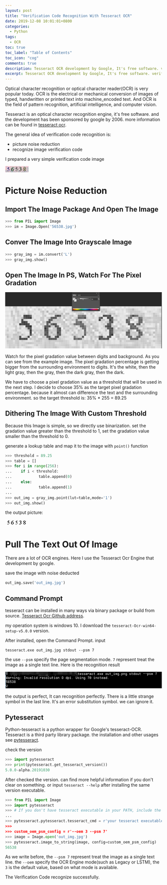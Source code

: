 ```yaml
---
layout: post
title: "Verification Code Recognition With Tesseract OCR"
date: 2019-12-08 10:01:01+0800
categories:
  - Python
tags:
  - OCR
toc: true
toc_label: "Table of Contents"
toc_icon: "cog"
comments: true
description: Tesseract OCR development by Google, It's free software. verification code is common used in website.
excerpt: Tesseract OCR development by Google, It's free software. verification code is common used in website.
---
```

Optical character recognition or optical character reader(OCR) is very popular today. OCR is the electrical or mechanical conversion of images of typed, handwritten or printed text into machine_encoded text. And OCR is the field of pattern recognition, artificial intelligence, and computer vision.

Tesseract is an optical character recognition engine, it's free software. and the development has been sponsored by google by 2006. more information can be found in [tesseract ocr][6].

The general idea of verification code recognition is:
* picture noise reduction
* recognize image verification code

I prepared a very simple verification code image

![Alt][1]

# Picture Noise Reduction
## Import The Image Package And Open The Image
```python
>>> from PIL import Image
>>> im = Image.Open('56538.jpg')
```
## Conver The Image Into Grayscale Image
```python
>>> gray_img = im.convert('L')
>>> gray_img.show()
```

## Open The Image In PS, Watch For The Pixel Gradation


![Alt][2]

Watch for the pixel gradation value between digits and background. As you can see from the example image. The pixel gradation percentage is getting bigger from the surrounding environment to digits. It's the white, then the light gray, then the gray, then the dark gray, then the dark.

We have to choose a pixel gradation value as a threshold that will be used in the next step.  I decide to choose 35% as the target pixel gradation percentage. because it almost can difference the text and the surrounding environment. so the target threshold is: 35% * 255 = 89.25

## Dithering The Image With Custom Threshold
Because this Image is simple, so we directly use binarization. set the gradation value greater than the threshold to 1, set the gradation value smaller than the threshold to 0. 

generate a lookup table and map it to the image with `point()` function
```python
>>> threshold = 89.25
>>> table = []
>>> for i in range(256):
...    if i < threshold:
...            table.append(0)
...    else:
...            table.append(1)
...
>>> out_img = gray_img.point(lut=table,mode='1')
>>> out_img.show()
```
the output picture:

![Alt][3]


# Pull The Text Out Of Image
There are a lot of OCR engines. Here I use the Tesseract Ocr Engine that development by google.

save the image with noise deducted
```python
out_img.save('out_img.jpg')
```

## Command Prompt
tesseract can be installed in many ways via binary package or build from source. [Tesseract Ocr Github address][6].

my operation system is windows 10. I download the `tesseract-Ocr-win64-setup-v5.0.0` version.

After installed, open the Command Prompt. input 
```
tesseract.exe out_img.jpg stdout --psm 7
```
the use `--psm` specify the page segmentation mode. `7` represent treat the image as a single text line.
Here is the recognition result

![Alt][4]

the output is perfect, It can recognition perfectly. There is a little strange symbol in the last line. It's an error substitution symbol. we can ignore it.

## Pytesseract
Python-tesseract is a python wrapper for Google's tesseract-OCR. Tesseract is a third party library package. the installation and other usages see [pytesseract][5].

check the version
```python
>>> import pytesseract
>>> print(pytesseract.get_tesseract_version())
5.0.0-alpha.20191030
```
After checked the version. can find more helpful information if you don't clear on something. or input `tesseract --help` after installing the same version executable.
```python
>>> from PIL import Image
>>> import pytesseract
>>> # If you don't have tesseract executable in your PATH, include the following
...
>>> pytesseract.pytesseract.tesseract_cmd = r'your tesseract executable location
>>>
>>> custom_oem_psm_config = r'--oem 3 --psm 7'
>>> image = Image.open('out_img.jpg')
>>> pytesseract.image_to_string(image, config=custom_oem_psm_config)
56538
```
As we write before, the `--psm 7` represent treat the image as a single text line. the `--oem` specify the OCR Engine mode(such as Legacy or LSTM), the `3` is the default value, based on what mode is available.

The Verification Code recognize successfully.

[1]: /public/img/2019-12-08-Verification-Code-Recognition-With-Tesseract-OCR-a.jpg
[2]: /public/img/2019-12-08-Verification-Code-Recognition-With-Tesseract-OCR-b.png
[3]: /public/img/2019-12-08-Verification-Code-Recognition-With-Tesseract-OCR-c.jpg
[4]: /public/img/2019-12-08-Verification-Code-Recognition-With-Tesseract-OCR-d.png
[5]: https://pypi.org/project/pytesseract/
[6]: https://github.com/tesseract-ocr/tesseract
